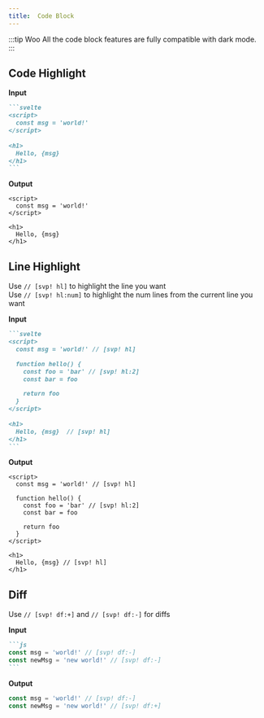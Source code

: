 ```yaml
---
title:  Code Block
---
```


:::tip Woo
All the code block features are fully compatible with dark mode.
:::

## Code Highlight

**Input**

````md
```svelte
<script>
  const msg = 'world!'
</script>
  
<h1>
  Hello, {msg}
</h1>
```
````

**Output**

```svelte
<script>
  const msg = 'world!'
</script>
  
<h1>
  Hello, {msg}
</h1>
```

## Line Highlight

Use `// [svp! hl]`  to highlight the line you want  
Use `// [svp! hl:num]` to highlight the num lines from the current line you want

**Input**

````md
```svelte
<script>
  const msg = 'world!' // [svp! hl]

  function hello() {
    const foo = 'bar' // [svp! hl:2]
    const bar = foo

    return foo
  }
</script>
  
<h1>
  Hello, {msg}  // [svp! hl]
</h1>
```
````

**Output**

```svelte
<script>
  const msg = 'world!' // [svp! hl]

  function hello() {
    const foo = 'bar' // [svp! hl:2]
    const bar = foo

    return foo
  }
</script>
  
<h1>
  Hello, {msg} // [svp! hl]
</h1>
```

## Diff

Use `// [svp! df:+]` and `// [svp! df:-]` for diffs

**Input**

````md
```js
const msg = 'world!' // [svp! df:-]
const newMsg = 'new world!' // [svp! df:-]
```
````

**Output**

```js
const msg = 'world!' // [svp! df:-]
const newMsg = 'new world!' // [svp! df:+]
```
